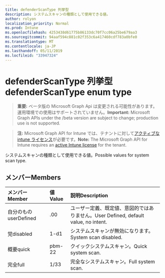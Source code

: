 ```yaml
---
title: defenderScanType 列挙型
description: システムスキャンの種類として使用できる値。
author: rolyon
localization_priority: Normal
ms.prod: Intune
ms.openlocfilehash: 4253438d61775b86133dc70f7cc06a25be679aa3
ms.sourcegitcommit: 94aaf594c881c02f353c6a417460cdf783a0bfe0
ms.translationtype: MT
ms.contentlocale: ja-JP
ms.lasthandoff: 05/11/2019
ms.locfileid: "33947324"
---
```

# <a name="defenderscantype-enum-type"></a><span data-ttu-id="18f56-103">defenderScanType 列挙型</span><span class="sxs-lookup"><span data-stu-id="18f56-103">defenderScanType enum type</span></span>

> <span data-ttu-id="18f56-104">**重要:** ベータ版の Microsoft Graph Api は変更される可能性があります。運用環境での使用はサポートされていません。</span><span class="sxs-lookup"><span data-stu-id="18f56-104">**Important:** Microsoft Graph APIs under the /beta version are subject to change; production use is not supported.</span></span>

> <span data-ttu-id="18f56-105">**注:** Microsoft Graph API for Intune では、テナントに対して[アクティブな intune ライセンス](https://go.microsoft.com/fwlink/?linkid=839381)が必要です。</span><span class="sxs-lookup"><span data-stu-id="18f56-105">**Note:** The Microsoft Graph API for Intune requires an [active Intune license](https://go.microsoft.com/fwlink/?linkid=839381) for the tenant.</span></span>

<span data-ttu-id="18f56-106">システムスキャンの種類として使用できる値。</span><span class="sxs-lookup"><span data-stu-id="18f56-106">Possible values for system scan type.</span></span>

## <a name="members"></a><span data-ttu-id="18f56-107">メンバー</span><span class="sxs-lookup"><span data-stu-id="18f56-107">Members</span></span>
|<span data-ttu-id="18f56-108">メンバー</span><span class="sxs-lookup"><span data-stu-id="18f56-108">Member</span></span>|<span data-ttu-id="18f56-109">値</span><span class="sxs-lookup"><span data-stu-id="18f56-109">Value</span></span>|<span data-ttu-id="18f56-110">説明</span><span class="sxs-lookup"><span data-stu-id="18f56-110">Description</span></span>|
|:---|:---|:---|
|<span data-ttu-id="18f56-111">自分のもの</span><span class="sxs-lookup"><span data-stu-id="18f56-111">userDefined</span></span>|<span data-ttu-id="18f56-112">.0</span><span class="sxs-lookup"><span data-stu-id="18f56-112">0</span></span>|<span data-ttu-id="18f56-113">ユーザー定義、既定値、意図的ではありません。</span><span class="sxs-lookup"><span data-stu-id="18f56-113">User Defined, default value, no intent.</span></span>|
|<span data-ttu-id="18f56-114">党</span><span class="sxs-lookup"><span data-stu-id="18f56-114">disabled</span></span>|<span data-ttu-id="18f56-115">1-d</span><span class="sxs-lookup"><span data-stu-id="18f56-115">1</span></span>|<span data-ttu-id="18f56-116">システムスキャンが無効になります。</span><span class="sxs-lookup"><span data-stu-id="18f56-116">System scan disabled.</span></span>|
|<span data-ttu-id="18f56-117">概要</span><span class="sxs-lookup"><span data-stu-id="18f56-117">quick</span></span>|<span data-ttu-id="18f56-118">pbm-2</span><span class="sxs-lookup"><span data-stu-id="18f56-118">2</span></span>|<span data-ttu-id="18f56-119">クイックシステムスキャン。</span><span class="sxs-lookup"><span data-stu-id="18f56-119">Quick system scan.</span></span>|
|<span data-ttu-id="18f56-120">完全</span><span class="sxs-lookup"><span data-stu-id="18f56-120">full</span></span>|<span data-ttu-id="18f56-121">1/3</span><span class="sxs-lookup"><span data-stu-id="18f56-121">3</span></span>|<span data-ttu-id="18f56-122">完全なシステムスキャン。</span><span class="sxs-lookup"><span data-stu-id="18f56-122">Full system scan.</span></span>|




